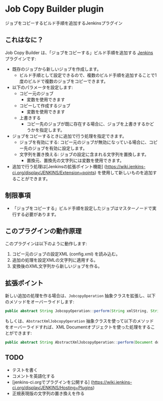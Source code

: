 Job Copy Builder plugin
=======================

ジョブをコピーするビルド手順を追加するJenkinsプラグイン

これはなに？
------------

Job Copy Builder は、「ジョブをコピーする」ビルド手順を追加する [Jenkins](http://jenkins-ci.org/) プラグインです: 

* 既存のジョブから新しいジョブを作成します。
	* ビルド手順として設定できるので、複数のビルド手順を追加することで1度のビルドで複数のジョブをコピーできます。
* 以下のパラメータを設定します:
	* コピー元のジョブ
		* 変数を使用できます
	* コピーして作成するジョブ
		* 変数を使用できます
	* 上書きする
		* コピー先のジョブが既に存在する場合に、ジョブを上書きするかどうかを指定します。
* ジョブをコピーするときに追加で行う処理を指定できます。
	* ジョブを有効にする: コピー元のジョブが無効になっている場合に、コピー先のジョブを有効に設定します。
	* 文字列を置き換える: ジョブの設定に含まれる文字列を置換します。
		* 置換元、置換先の文字列には変数を使用できます。
* 追加で行う処理は[Jenkinsの拡張ポイント機能] (https://wiki.jenkins-ci.org/display/JENKINS/Extension+points) を使用して新しいものを追加することができます。

制限事項
--------

* 「ジョブをコピーする」ビルド手順を設定したジョブはマスターノードで実行する必要があります。

このプラグインの動作原理
------------------------

このプラグインは以下のように動作します:

1. コピー元のジョブの設定XML (config.xml) を読み込む。
2. 追加の処理を設定XMLの文字列に適用する。
3. 変換後のXML文字列から新しいジョブを作る。

拡張ポイント
------------

新しい追加の処理を作る場合は、`JobcopyOperation` 抽象クラスを拡張し、以下のメソッドをオーバーライドします:

```java
public abstract String JobcopyOperation::perform(String xmlString, String encoding, EnvVars env, PrintStream logger);
```

もしくは、`AbstractXmlJobcopyOperation` 抽象クラスを使って以下のメソッドをオーバーライドすれば、XML Documentオブジェクトを使った処理をすることができます:

```java
public abstract String AbstractXmlJobcopyOperation::perform(Document doc, EnvVars env, PrintStream logger);
```

TODO
----

* テストを書く
* コメントを英語化する
* [jenkins-ci.orgでプラグインを公開する] (https://wiki.jenkins-ci.org/display/JENKINS/Hosting+Plugins)
* 正規表現版の文字列の置き換えを作る

